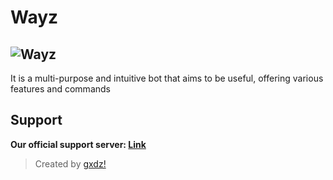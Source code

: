 # Wayz
## ![Wayz](https://i.ibb.co/mCyb0HR/1694985929455.jpg)
It is a multi-purpose and intuitive bot that aims to be useful, offering various features and commands

## Support
**Our official support server: [Link](https://discord.gg/6v2JVBEKW7)**
> Created by [gxdz!](https://discord.com/users/841131506549522463)
